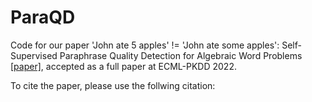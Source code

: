 # ParaQD

Code for our paper 'John ate 5 apples' != 'John ate some apples': Self-Supervised Paraphrase Quality Detection for Algebraic Word Problems [[paper]](https://www.arxiv.org), accepted as a full paper at ECML-PKDD 2022. 

To cite the paper, please use the follwing citation:

```

```
